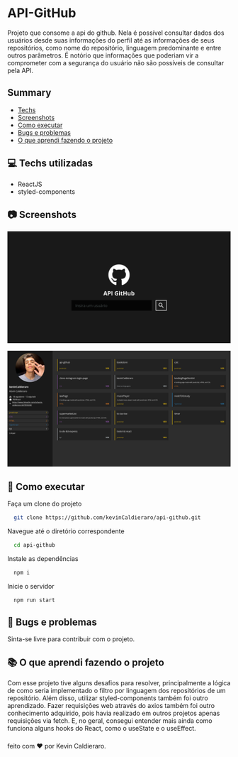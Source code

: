 # API-GitHub

Projeto que consome a api do github. Nela é possível consultar dados dos usuários desde suas informações do perfil até as informações de seus repositórios, como nome do repositório, linguagem predominante e entre outros parâmetros. É notório que informações que poderiam vir a comprometer com a segurança do usuário não são possíveis de consultar pela API.

## Summary

- [Techs](#computer-techs-utilizadas)
- [Screenshots](#camera-screenshots)
- [Como executar](#rocket-como-executar)
- [Bugs e problemas](#bug-bugs-e-problemas)
- [O que aprendi fazendo o projeto](#books-o-que-aprendi-fazendo-o-projeto)

## :computer: Techs utilizadas

- ReactJS
- styled-components

## :camera: Screenshots

![App Screenshot](https://github.com/kevinCaldieraro/api-github/blob/main/.github/api-github-0.png)

![App Screenshot](https://github.com/kevinCaldieraro/api-github/blob/main/.github/api-github-1.png)

## :rocket: Como executar

Faça um clone do projeto

```bash
  git clone https://github.com/kevinCaldieraro/api-github.git
```

Navegue até o diretório correspondente

```bash
  cd api-github
```

Instale as dependências

```bash
  npm i
```

Inicie o servidor

```bash
  npm run start
```

## :bug: Bugs e problemas

Sinta-se livre para contribuir com o projeto.

## :books: O que aprendi fazendo o projeto

Com esse projeto tive alguns desafios para resolver, principalmente a lógica de como seria implementado o filtro por linguagem dos repositórios de um repositório. Além disso, utilizar styled-components também foi outro aprendizado. Fazer requisições web através do axios também foi outro conhecimento adquirido, pois havia realizado em outros projetos apenas requisições via fetch. E, no geral, consegui entender mais ainda como funciona alguns hooks do React, como o useState e o useEffect.

###

feito com :heart: por Kevin Caldieraro.
